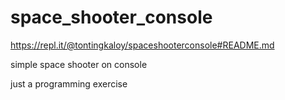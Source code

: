 # space_shooter_console

https://repl.it/@tontingkaloy/spaceshooterconsole#README.md

simple space shooter on console

just a programming exercise
